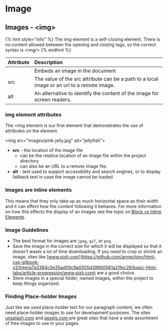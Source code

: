 # Image

## Images - &lt;img&gt;

{% hint style="info" %}
The img element is a self-closing element. There is no content allowed between the opening and closing tags, so the correct syntax is &lt;img/&gt;
{% endhint %}

| Attribute | Description |
| :--- | :--- |
|  | Embeds an image in the document |
| src | The value of the src attribute can be a path to a local image or an url to a remote image. |
| alt | An alternative to identify the content of the image for screen readers. |

### img element attributes

The &lt;img element is our first element that demonstrates the use of attributes on the element.

&lt;img src="images/pink-jelly.jpg" alt="jellyfish"&gt;

* **src** - the location of the image file
  * can be the relative location of an image file within the project directory
  * can also be an URL to a remote image file.
* **alt** - text used to support accessibility and search engines, or to display fallback text in case the image cannot be loaded.

### Images are inline elements

This means that they only take up as much horizontal space as their width and it can effect how the content following it behaves. For more information on how this effects the display of an images see the topic on [Block vs Inline Elements]().

### Image Guidelines

* The best format for images are `jpeg`, `gif`, or `png`.
* Save the image in the correct size for which it will be displayed so that it doesn't waste a lot of time downloading. If you need to crop or shrink an image, sites like [www.pixlr.com](https://github.com/annechinn/html-css-gitbook-v2/tree/a7a3384c0e35ad09c9a0505d39900561a21fec26/basic-html-labs/article-progression/www.pixlr.com) are a good choice.
* Store images in a special folder, named images, within the project to keep things organized.

### Finding Place-holder Images

Just like we used place-holder text for our paragraph content, we often need place-holder images to use for development purposes. The sites [unsplash.com](http://unsplash.com) and [pexels.com ](http://www.pexels.com) are great sites that have a wide assortment of free images to use in your pages. 

